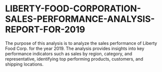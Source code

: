 # LIBERTY-FOOD-CORPORATION-SALES-PERFORMANCE-ANALYSIS-REPORT-FOR-2019
The purpose of this analysis is to analyze the sales performance of Liberty Food Corp. for the year 2019. The analysis provides insights into key performance indicators such as sales by region, category, and representative, identifying top performing products, customers, and shipping locations.
